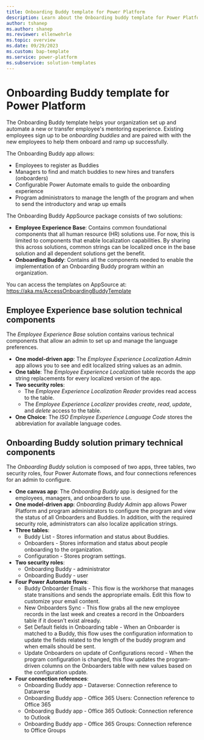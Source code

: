 ```yaml
---
title: Onboarding Buddy template for Power Platform
description: Learn about the Onboarding buddy template for Power Platform.
author: tshanep
ms.author: shanep
ms.reviewer: ellenwehrle
ms.topic: overview
ms.date: 09/29/2023
ms.custom: bap-template
ms.service: power-platform
ms.subservice: solution-templates
---
```


# Onboarding Buddy template for Power Platform

The Onboarding Buddy template helps your organization set up and automate a new or transfer employee's mentoring experience. Existing employees sign up to be *onboarding buddies* and are paired with with the new employees to help them onboard and ramp up successfully.

The Onboarding Buddy app allows:

- Employees to register as Buddies
- Managers to find and match buddies to new hires and transfers (onboarders)
- Configurable Power Automate emails to guide the onboarding experience
- Program administrators to manage the length of the program and when to send the introductory and wrap up emails

The Onboarding Buddy AppSource package consists of two solutions:

- **Employee Experience Base**: Contains common foundational components that all human resource (HR) solutions use. For now, this is limited to components that enable localization capabilities. By sharing this across solutions, common strings can be localized once in the base solution and all dependent solutions get the benefit.
- **Onboarding Buddy**: Contains all the components needed to enable the implementation of an Onboarding Buddy program within an organization.

You can access the templates on AppSource at: <https://aka.ms/AccessOnboardingBuddyTemplate>

## Employee Experience base solution technical components

The *Employee Experience Base* solution contains various technical components that allow an admin to set up and manage the language preferences.

- **One model-driven app**: The *Employee Experience Localization Admin* app allows you to see and edit localized string values as an admin.
- **One table**: The *Employee Experience Localization* table records the app string replacements for every localized version of the app.
- **Two security roles**:
  - The *Employee Experience Localization Reader* provides read access to the table.
  - The *Employee Experience Localizer* provides *create*, *read*, *update*, and *delete* access to the table.
- **One Choice**: The *ISO Employee Experience Language Code* stores the abbreviation for available language codes.

## Onboarding Buddy solution primary technical components

The *Onboarding Buddy* solution is composed of two apps, three tables, two security roles, four Power Automate flows, and four connections references for an admin to configure.

- **One canvas app**: The *Onboarding Buddy* app is designed for the employees, managers, and onboarders to use.
- **One model-driven app**: *Onboarding Buddy Admin* app allows Power Platform and program administrators to configure the program and view the status of all Onboarders and Buddies. In addition, with the required security role, administrators can also localize application strings.
- **Three tables**:
  - Buddy List - Stores information and status about Buddies.
  - Onboarders - Stores information and status about people onboarding to the organization.
  - Configuration - Stores program settings.
- **Two security roles**:
  - Onboarding Buddy - administrator
  - Onboarding Buddy - user
- **Four Power Automate flows**:
  - Buddy Onboarder Emails - This flow is the workhorse that manages state transitions and sends the appropriate emails. Edit this flow to customize your email content.
  - New Onboarders Sync - This flow grabs all the new employee records in the last week and creates a record in the Onboarders table if it doesn't exist already.
  - Set Default fields in Onboarding table - When an Onboarder is matched to a Buddy, this flow uses the configuration information to update the fields related to the length of the buddy program and when emails should be sent.
  - Update Onboarders on update of Configurations record - When the program configuration is changed, this flow updates the program-driven columns on the Onboarders table with new values based on the configuration update.
- **Four connection references**:
  - Onboarding Buddy app - Dataverse: Connection reference to Dataverse
  - Onboarding Buddy app - Office 365 Users: Connection reference to Office 365
  - Onboarding Buddy app - Office 365 Outlook: Connection reference to Outlook
  - Onboarding Buddy app - Office 365 Groups: Connection reference to Office Groups
